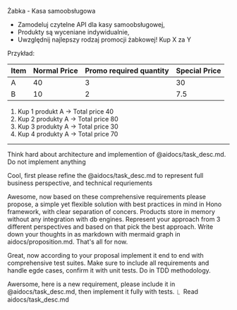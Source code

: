 
Żabka - Kasa samoobsługowa
- Zamodeluj czytelne API dla kasy samoobsługowej,
- Produkty są wyceniane indywidualnie,
- Uwzględnij najlepszy rodzaj promocji żabkowej! Kup X za Y


Przykład:

| Item | Normal Price | Promo required quantity | Special Price |
| ---- | ------------ | ----------------------- | ------------- |
| A    | 40           | 3                       | 30            |
| B    | 10           | 2                       | 7.5           |

1. Kup 1 produkt A -> Total price 40
2. Kup 2 produkty A -> Total price 80
3. Kup 3 produkty A -> Total price 30
4. Kup 4 produkty A -> Total price 70


----
Think hard about architecture and implemention of @aidocs/task_desc.md. Do not implement anything 

Cool, first please refine the @aidocs/task_desc.md to represent full business perspective, and technical requriements

Awesome, now based on these comprehensive requirements please propose, a simple yet flexible solution with best practices in mind  in  Hono framework, with clear separation of concers. Products store  in memory without any integration with db engines. Represent your approach from 3 different perspectives and based on that pick the  best approach. Write down your thoughts in as markdown with mermaid graph in aidocs/proposition.md. That's all for now.

Great, now according to your proposal implement it end to end with comprehensive test suites. Make sure to include all requirements and handle egde cases, confirm it with unit tests. Do in TDD methodology.

Awersome, here is a new requirement, please include it in @aidocs/task_desc.md, then implement it fully with tests.
  ⎿  Read aidocs/task_desc.md 